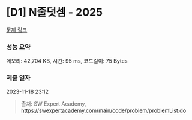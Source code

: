 # [D1] N줄덧셈 - 2025 

[문제 링크](https://swexpertacademy.com/main/code/problem/problemDetail.do?contestProbId=AV5QFZtaAscDFAUq) 

### 성능 요약

메모리: 42,704 KB, 시간: 95 ms, 코드길이: 75 Bytes

### 제출 일자

2023-11-18 23:12



> 출처: SW Expert Academy, https://swexpertacademy.com/main/code/problem/problemList.do